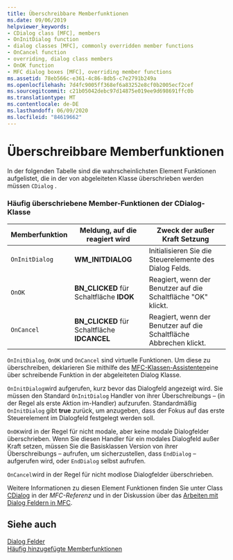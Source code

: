 ```yaml
---
title: Überschreibbare Memberfunktionen
ms.date: 09/06/2019
helpviewer_keywords:
- CDialog class [MFC], members
- OnInitDialog function
- dialog classes [MFC], commonly overridden member functions
- OnCancel function
- overriding, dialog class members
- OnOK function
- MFC dialog boxes [MFC], overriding member functions
ms.assetid: 78eb566c-e361-4c86-8db5-c7e2791b249a
ms.openlocfilehash: 7d4fc9005ff368ef6a83252e8cf0b2005ecf2cef
ms.sourcegitcommit: c21b05042debc97d14875e019ee9d698691ffc0b
ms.translationtype: MT
ms.contentlocale: de-DE
ms.lasthandoff: 06/09/2020
ms.locfileid: "84619662"
---
```

# <a name="commonly-overridden-member-functions"></a>Überschreibbare Memberfunktionen

In der folgenden Tabelle sind die wahrscheinlichsten Element Funktionen aufgelistet, die in der von abgeleiteten Klasse überschrieben werden müssen `CDialog` .

### <a name="commonly-overridden-member-functions-of-class-cdialog"></a>Häufig überschriebene Member-Funktionen der CDialog-Klasse

|Memberfunktion|Meldung, auf die reagiert wird|Zweck der außer Kraft Setzung|
|---------------------|----------------------------|-----------------------------|
|`OnInitDialog`|**WM_INITDIALOG**|Initialisieren Sie die Steuerelemente des Dialog Felds.|
|`OnOK`|**BN_CLICKED** für Schaltfläche **IDOK**|Reagiert, wenn der Benutzer auf die Schaltfläche "OK" klickt.|
|`OnCancel`|**BN_CLICKED** für Schaltfläche **IDCANCEL**|Reagiert, wenn der Benutzer auf die Schaltfläche Abbrechen klickt.|

`OnInitDialog`, `OnOK` und `OnCancel` sind virtuelle Funktionen. Um diese zu überschreiben, deklarieren Sie mithilfe des [MFC-Klassen-Assistenten](reference/mfc-class-wizard.md)eine über schreibende Funktion in der abgeleiteten Dialog Klasse.

`OnInitDialog`wird aufgerufen, kurz bevor das Dialogfeld angezeigt wird. Sie müssen den Standard `OnInitDialog` Handler von ihrer Überschreibungs – (in der Regel als erste Aktion im-Handler) aufzurufen. Standardmäßig `OnInitDialog` gibt **true** zurück, um anzugeben, dass der Fokus auf das erste Steuerelement im Dialogfeld festgelegt werden soll.

`OnOK`wird in der Regel für nicht modale, aber keine modale Dialogfelder überschrieben. Wenn Sie diesen Handler für ein modales Dialogfeld außer Kraft setzen, müssen Sie die Basisklassen Version von ihrer Überschreibungs – aufrufen, um sicherzustellen, dass `EndDialog` – aufgerufen wird, oder `EndDialog` selbst aufrufen.

`OnCancel`wird in der Regel für nicht modlose Dialogfelder überschrieben.

Weitere Informationen zu diesen Element Funktionen finden Sie unter Class [CDialog](reference/cdialog-class.md) in der *MFC-Referenz* und in der Diskussion über das [Arbeiten mit Dialog Feldern in MFC](life-cycle-of-a-dialog-box.md).

## <a name="see-also"></a>Siehe auch

[Dialog Felder](dialog-boxes.md)<br/>
[Häufig hinzugefügte Memberfunktionen](commonly-added-member-functions.md)
